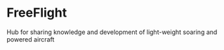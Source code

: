 # FreeFlight
Hub for sharing knowledge and development of light-weight soaring and powered aircraft 
